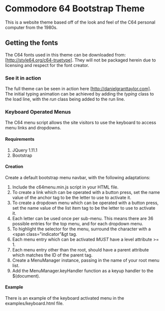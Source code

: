 # Commodore 64 Bootstrap Theme

This is a website theme based off of the look and feel of the C64 personal computer from the 1980s.

## Getting the fonts

The C64 fonts used in this theme can be downloaded from: [http://style64.org/c64-truetype].  They will not be packaged herein due to licensing and respect for the font creator.

### See it in action

The full theme can be seen in action here [http://danielgranttaylor.com].  The initial typing animation can be achieved by adding the _typing_ class to the load line, with the
_run_ class being added to the run line.

### Keyboard Operated Menus

The C64 menu script allows the site visitors to use the keyboard to access menu links and dropdowns.

#### Requirements

1. JQuery 1.11.1
1. Bootstrap 

#### Creation

Create a default bootstrap menu navbar, with the following adaptations:

1. Include the c64menu.min.js script in your HTML file.
1. To create a link which can be operated with a button press, set the name value of the anchor tag to be the letter to use to activate it.
1. To create a dropdown menu which can be operated with a button press, set the name value of the list item tag to be the letter to use to activate it.
1. Each letter can be used once per sub-menu. This means there are 36 possible entries for the top menu, and for each dropdown menu.
1. To highlight the selector for the menu, surround the character with a &lt;span class="indicator"&gt tag.
1. Each menu entry which can be activated *MUST* have a level attribute &gt;= 1.
1. Each menu entry other than the root, should have a parent attribute which matches the ID of the parent tag.
1. Create a MenuManager instance, passing in the name of your root menu list.
1. Add the MenuManager.keyHandler function as a keyup handler to the $(document).

#### Example

There is an example of the keyboard activated menu in the examples/keyboard.html file.

